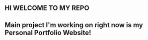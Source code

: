 ## HI WELCOME TO MY REPO
## Main project I'm working on right now is my Personal Portfolio Website!
